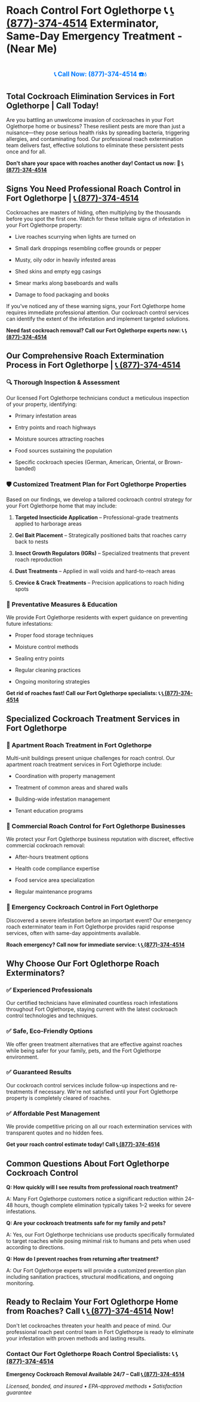 # Roach Control Fort Oglethorpe 📞 [📞 (877)-374-4514](https://pest-control-4514.netlify.app) Exterminator, Same-Day Emergency Treatment - (Near Me)
# 

<p align="center" style="font-size: 1.2em; font-weight: bold; margin: 20px 0;">
  <a href="https://pest-control-4514.netlify.app" target="_blank" style="color: #007BFF; text-decoration: none;">📞 Call Now: (877)-374-4514 ☎️💧</a>
</p>

## Total Cockroach Elimination Services in Fort Oglethorpe | Call  Today!

Are you battling an unwelcome invasion of cockroaches in your Fort Oglethorpe home or business? These resilient pests are more than just a nuisance—they pose serious health risks by spreading bacteria, triggering allergies, and contaminating food. Our professional roach extermination team delivers fast, effective solutions to eliminate these persistent pests once and for all.

**Don't share your space with roaches another day! Contact us now: 📱 [📞 (877)-374-4514](https://pest-control-4514.netlify.app)**

## Signs You Need Professional Roach Control in Fort Oglethorpe | [📞 (877)-374-4514](https://pest-control-4514.netlify.app)

Cockroaches are masters of hiding, often multiplying by the thousands before you spot the first one. Watch for these telltale signs of infestation in your Fort Oglethorpe property:

- Live roaches scurrying when lights are turned on  

- Small dark droppings resembling coffee grounds or pepper  

- Musty, oily odor in heavily infested areas  

- Shed skins and empty egg casings  

- Smear marks along baseboards and walls  

- Damage to food packaging and books  

If you've noticed any of these warning signs, your Fort Oglethorpe home requires immediate professional attention. Our cockroach control services can identify the extent of the infestation and implement targeted solutions.

**Need fast cockroach removal? Call our Fort Oglethorpe experts now: 📞 [📞 (877)-374-4514](https://pest-control-4514.netlify.app)**

## Our Comprehensive Roach Extermination Process in Fort Oglethorpe | [📞 (877)-374-4514](https://pest-control-4514.netlify.app)

### 🔍 Thorough Inspection & Assessment

Our licensed Fort Oglethorpe technicians conduct a meticulous inspection of your property, identifying:

- Primary infestation areas  

- Entry points and roach highways  

- Moisture sources attracting roaches  

- Food sources sustaining the population  

- Specific cockroach species (German, American, Oriental, or Brown-banded)  

### 🛡️ Customized Treatment Plan for Fort Oglethorpe Properties

Based on our findings, we develop a tailored cockroach control strategy for your Fort Oglethorpe home that may include:

1. **Targeted Insecticide Application** – Professional-grade treatments applied to harborage areas  

2. **Gel Bait Placement** – Strategically positioned baits that roaches carry back to nests  

3. **Insect Growth Regulators (IGRs)** – Specialized treatments that prevent roach reproduction  

4. **Dust Treatments** – Applied in wall voids and hard-to-reach areas  

5. **Crevice & Crack Treatments** – Precision applications to roach hiding spots  

### 🧹 Preventative Measures & Education

We provide Fort Oglethorpe residents with expert guidance on preventing future infestations:

- Proper food storage techniques  

- Moisture control methods  

- Sealing entry points  

- Regular cleaning practices  

- Ongoing monitoring strategies  

**Get rid of roaches fast! Call our Fort Oglethorpe specialists: 📞 [📞 (877)-374-4514](https://pest-control-4514.netlify.app)**

## Specialized Cockroach Treatment Services in Fort Oglethorpe

### 🏢 Apartment Roach Treatment in Fort Oglethorpe

Multi-unit buildings present unique challenges for roach control. Our apartment roach treatment services in Fort Oglethorpe include:

- Coordination with property management  

- Treatment of common areas and shared walls  

- Building-wide infestation management  

- Tenant education programs  

### 🏪 Commercial Roach Control for Fort Oglethorpe Businesses

We protect your Fort Oglethorpe business reputation with discreet, effective commercial cockroach removal:

- After-hours treatment options  

- Health code compliance expertise  

- Food service area specialization  

- Regular maintenance programs  

### 🚨 Emergency Cockroach Control in Fort Oglethorpe

Discovered a severe infestation before an important event? Our emergency roach exterminator team in Fort Oglethorpe provides rapid response services, often with same-day appointments available.

**Roach emergency? Call now for immediate service: 📞 [📞 (877)-374-4514](https://pest-control-4514.netlify.app)**

## Why Choose Our Fort Oglethorpe Roach Exterminators?

### ✅ Experienced Professionals

Our certified technicians have eliminated countless roach infestations throughout Fort Oglethorpe, staying current with the latest cockroach control technologies and techniques.

### ✅ Safe, Eco-Friendly Options

We offer green treatment alternatives that are effective against roaches while being safer for your family, pets, and the Fort Oglethorpe environment.

### ✅ Guaranteed Results

Our cockroach control services include follow-up inspections and re-treatments if necessary. We're not satisfied until your Fort Oglethorpe property is completely cleared of roaches.

### ✅ Affordable Pest Management

We provide competitive pricing on all our roach extermination services with transparent quotes and no hidden fees.

**Get your roach control estimate today! Call [📞 (877)-374-4514](https://pest-control-4514.netlify.app)**

## Common Questions About Fort Oglethorpe Cockroach Control

**Q: How quickly will I see results from professional roach treatment?**  

A: Many Fort Oglethorpe customers notice a significant reduction within 24–48 hours, though complete elimination typically takes 1–2 weeks for severe infestations.

**Q: Are your cockroach treatments safe for my family and pets?**  

A: Yes, our Fort Oglethorpe technicians use products specifically formulated to target roaches while posing minimal risk to humans and pets when used according to directions.

**Q: How do I prevent roaches from returning after treatment?**  

A: Our Fort Oglethorpe experts will provide a customized prevention plan including sanitation practices, structural modifications, and ongoing monitoring.

## Ready to Reclaim Your Fort Oglethorpe Home from Roaches? Call 📞 [📞 (877)-374-4514](https://pest-control-4514.netlify.app) Now!

Don't let cockroaches threaten your health and peace of mind. Our professional roach pest control team in Fort Oglethorpe is ready to eliminate your infestation with proven methods and lasting results.

### Contact Our Fort Oglethorpe Roach Control Specialists: 📞 [📞 (877)-374-4514](https://pest-control-4514.netlify.app)

**Emergency Cockroach Removal Available 24/7 – Call [📞 (877)-374-4514](https://pest-control-4514.netlify.app)**

*Licensed, bonded, and insured • EPA-approved methods • Satisfaction guarantee*
